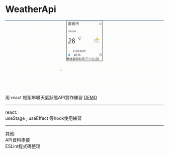 # WeatherApi
![image](https://github.com/Quill0831/weatherAPI/blob/master/weatherapi_.gif)
用 react 框架串聯天氣狀態API實作練習
[DEMO](https://quill0831.github.io/weatherAPI/)  

<hr>  

react:  
useStage , useEffect 等hook使用練習  


<hr>  

其他:  
API資料串接  
ESLint程式碼整理
